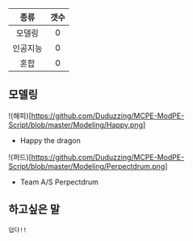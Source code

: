 
|   종류  |  갯수  |
| :---:  | :---: |
|  모델링  |   0  |
| 인공지능 |  0   |
|  혼합  |   0   | 

## 모델링

!(해피)[https://github.com/Duduzzing/MCPE-ModPE-Script/blob/master/Modeling/Happy.png]

- Happy the dragon

!(퍼드)[https://github.com/Duduzzing/MCPE-ModPE-Script/blob/master/Modeling/Perpectdrum.png]

- Team A/S Perpectdrum


## 하고싶은 말

```
덥다!!
```

